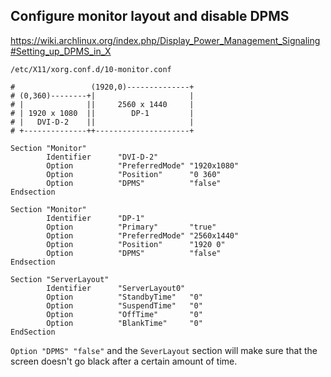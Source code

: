 ## Configure monitor layout and disable DPMS

https://wiki.archlinux.org/index.php/Display_Power_Management_Signaling#Setting_up_DPMS_in_X

```
/etc/X11/xorg.conf.d/10-monitor.conf

#                 (1920,0)--------------+
# (0,360)--------+|                     |
# |              ||     2560 x 1440     |
# | 1920 x 1080  ||        DP-1         |
# |   DVI-D-2    ||                     |
# +--------------++---------------------+

Section "Monitor"
        Identifier      "DVI-D-2"
        Option          "PreferredMode" "1920x1080"
        Option          "Position"      "0 360"
        Option          "DPMS"          "false"
Endsection

Section "Monitor"
        Identifier      "DP-1"
        Option          "Primary"       "true"
        Option          "PreferredMode" "2560x1440"
        Option          "Position"      "1920 0"
        Option          "DPMS"          "false"
Endsection

Section "ServerLayout"
        Identifier      "ServerLayout0"
        Option          "StandbyTime"   "0"
        Option          "SuspendTime"   "0"
        Option          "OffTime"       "0"
        Option          "BlankTime"     "0"
EndSection
```

`Option "DPMS" "false"` and the `SeverLayout` section will make sure that the screen doesn't go black after a certain amount of time.
